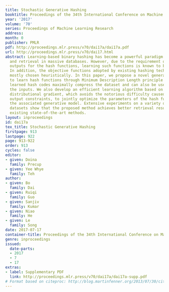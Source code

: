 ```yaml
---
title: Stochastic Generative Hashing
booktitle: Proceedings of the 34th International Conference on Machine Learning
year: '2017'
volume: '70'
series: Proceedings of Machine Learning Research
address: 
month: 0
publisher: PMLR
pdf: http://proceedings.mlr.press/v70/dai17a/dai17a.pdf
url: http://proceedings.mlr.press/v70/dai17.html
abstract: Learning-based binary hashing has become a powerful paradigm for fast search
  and retrieval in massive databases. However, due to the requirement of discrete
  outputs for the hash functions, learning such functions is known to be very challenging.
  In addition, the objective functions adopted by existing hashing techniques are
  mostly chosen heuristically. In this paper, we propose a novel generative approach
  to learn hash functions through Minimum Description Length principle such that the
  learned hash codes maximally compress the dataset and can also be used to regenerate
  the inputs. We also develop an efficient learning algorithm based on the stochastic
  distributional gradient, which avoids the notorious difficulty caused by binary
  output constraints, to jointly optimize the parameters of the hash function and
  the associated generative model. Extensive experiments on a variety of large-scale
  datasets show that the proposed method achieves better retrieval results than the
  existing state-of-the-art methods.
layout: inproceedings
id: dai17a
tex_title: Stochastic Generative Hashing
firstpage: 913
lastpage: 922
page: 913-922
order: 913
cycles: false
editor:
- given: Doina
  family: Precup
- given: Yee Whye
  family: Teh
author:
- given: Bo
  family: Dai
- given: Ruiqi
  family: Guo
- given: Sanjiv
  family: Kumar
- given: Niao
  family: He
- given: Le
  family: Song
date: 2017-07-17
container-title: Proceedings of the 34th International Conference on Machine Learning
genre: inproceedings
issued:
  date-parts:
  - 2017
  - 7
  - 17
extras:
- label: Supplementary PDF
  link: http://proceedings.mlr.press/v70/dai17a/dai17a-supp.pdf
# Format based on citeproc: http://blog.martinfenner.org/2013/07/30/citeproc-yaml-for-bibliographies/
---
```

